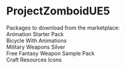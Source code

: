 # ProjectZomboidUE5

Packages to download from the marketplace:<br>
Animation Starter Pack<br>
Bicycle With Animations<br>
Military Weapons Silver<br>
Free Fantasy Weapon Sample Pack<br>
Craft Resources Icons<br>
